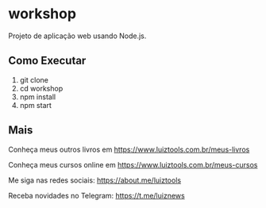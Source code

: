 # workshop
Projeto de aplicação web usando Node.js.

## Como Executar

1. git clone
2. cd workshop
3. npm install
4. npm start

## Mais

Conheça meus outros livros em https://www.luiztools.com.br/meus-livros

Conheça meus cursos online em https://www.luiztools.com.br/meus-cursos

Me siga nas redes sociais: https://about.me/luiztools

Receba novidades no Telegram: https://t.me/luiznews

